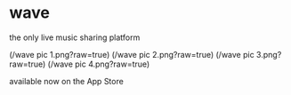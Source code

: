 # wave
the only live music sharing platform

(/wave pic 1.png?raw=true)
(/wave pic 2.png?raw=true)
(/wave pic 3.png?raw=true)
(/wave pic 4.png?raw=true)

available now on the App Store

